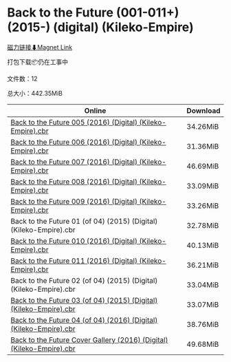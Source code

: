 # Back to the Future (001-011+) (2015-) (digital) (Kileko-Empire)

[磁力链接⬇Magnet Link](magnet:?xt=urn:btih:a40ff961e84ab70a0eb26602f89ddcd7fe6c3032&dn=Back%20to%20the%20Future%20%28001-011%2B%29%20%282015-%29%20%28digital%29%20%28Kileko-Empire%29)

打包下载📦仍在工事中

文件数：12

总大小：442.35MiB

Online | Download
--- | ---
[Back to the Future 005 (2016) (Digital) (Kileko-Empire).cbr](https://github.com/alicewish/markdown/blob/master/comic/Back-to-Future-005-2016-Digital-Kileko-Empire-cbr.md) | 34.26MiB
[Back to the Future 006 (2016) (Digital) (Kileko-Empire).cbr](https://github.com/alicewish/markdown/blob/master/comic/Back-to-Future-006-2016-Digital-Kileko-Empire-cbr.md) | 31.36MiB
[Back to the Future 007 (2016) (Digital) (Kileko-Empire).cbr](https://github.com/alicewish/markdown/blob/master/comic/Back-to-Future-007-2016-Digital-Kileko-Empire-cbr.md) | 46.69MiB
[Back to the Future 008 (2016) (Digital) (Kileko-Empire).cbr](https://github.com/alicewish/markdown/blob/master/comic/Back-to-Future-008-2016-Digital-Kileko-Empire-cbr.md) | 33.09MiB
[Back to the Future 009 (2016) (Digital) (Kileko-Empire).cbr](https://github.com/alicewish/markdown/blob/master/comic/Back-to-Future-009-2016-Digital-Kileko-Empire-cbr.md) | 33.26MiB
Back to the Future 01 (of 04) (2015) (Digital) (Kileko-Empire).cbr | 32.78MiB
[Back to the Future 010 (2016) (Digital) (Kileko-Empire).cbr](https://github.com/alicewish/markdown/blob/master/comic/Back-to-Future-010-2016-Digital-Kileko-Empire-cbr.md) | 40.13MiB
[Back to the Future 011 (2016) (Digital) (Kileko-Empire).cbr](https://github.com/alicewish/markdown/blob/master/comic/Back-to-Future-011-2016-Digital-Kileko-Empire-cbr.md) | 36.21MiB
Back to the Future 02 (of 04) (2015) (Digital) (Kileko-Empire).cbr | 33.04MiB
[Back to the Future 03 (of 04) (2015) (Digital) (Kileko-Empire).cbr](https://github.com/alicewish/markdown/blob/master/comic/Back-to-Future-03-of-04-2015-Digital-Kileko-Empire-cbr.md) | 33.07MiB
[Back to the Future 04 (of 04) (2016) (Digital) (Kileko-Empire).cbr](https://github.com/alicewish/markdown/blob/master/comic/Back-to-Future-04-of-04-2016-Digital-Kileko-Empire-cbr.md) | 38.76MiB
[Back to the Future Cover Gallery (2016) (Digital) (Kileko-Empire).cbr](https://github.com/alicewish/markdown/blob/master/comic/Back-to-Future-Cover-Gallery-2016-Digital-Kileko-Empire-cbr.md) | 49.68MiB